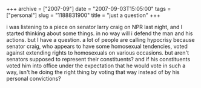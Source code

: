 +++
archive = ["2007-09"]
date = "2007-09-03T15:05:00"
tags = ["personal"]
slug = "1188831900"
title = "just a question"
+++

i was listening to a piece on senator larry craig on NPR last night, and
I started thinking about some things. in no way will i defend the man and
his actions. but I have a question. a lot of people are calling hypocrisy
because senator craig, who appears to have some homosexual tendencies,
voted against extending rights to homosexuals on various occasions. but
aren't senators supposed to represent their constituents? and if his
constituents voted him into office under the expectation that he would
vote in such a way, isn't he doing the right thing by voting that way
instead of by his personal convictions?

